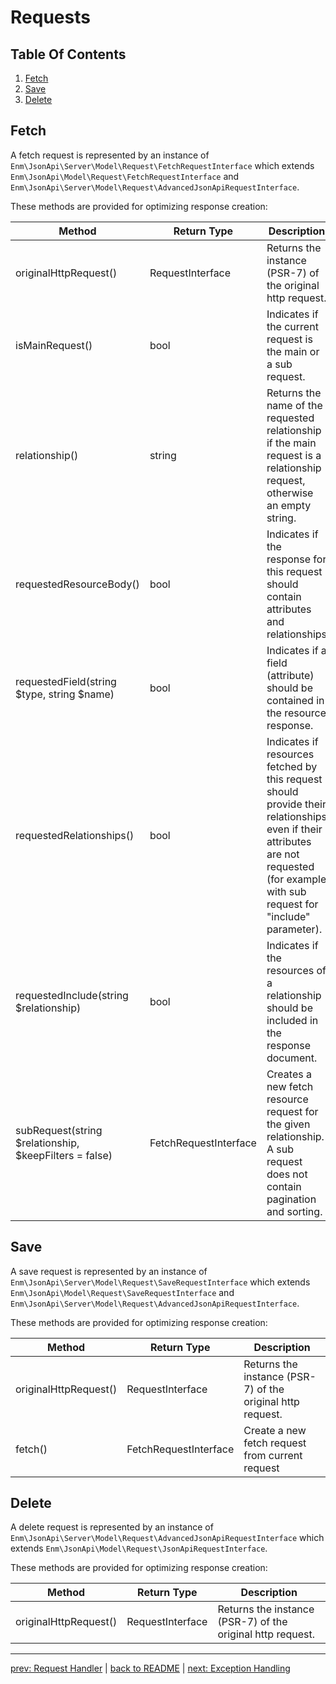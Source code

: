 # Requests

## Table Of Contents
1. [Fetch](#fetch)
1. [Save](#save)
1. [Delete](#delete)

## Fetch

A fetch request is represented by an instance of `Enm\JsonApi\Server\Model\Request\FetchRequestInterface` which extends
`Enm\JsonApi\Model\Request\FetchRequestInterface` and `Enm\JsonApi\Server\Model\Request\AdvancedJsonApiRequestInterface`.

These methods are provided for optimizing response creation:

| Method                                                 | Return Type           | Description                                                                                                                                                                          |
|--------------------------------------------------------|-----------------------|--------------------------------------------------------------------------------------------------------------------------------------------------------------------------------------|
| originalHttpRequest()                                  | RequestInterface      | Returns the instance (PSR-7) of the original http request.                                                                                                                           |
| isMainRequest()                                        | bool                  | Indicates if the current request is the main or a sub request.                                                                                                                       |
| relationship()                                         | string                | Returns the name of the requested relationship if the main request is a relationship request, otherwise an empty string.                                                             |
| requestedResourceBody()                                | bool                  | Indicates if the response for this request should contain attributes and relationships                                                                                               |
| requestedField(string $type, string $name)             | bool                  | Indicates if a field (attribute) should be contained in the resource response.                                                                                                       |
| requestedRelationships()                               | bool                  | Indicates if resources fetched by this request should provide their relationships even if their attributes are not requested (for example with sub request for "include" parameter). |
| requestedInclude(string $relationship)                 | bool                  | Indicates if the resources of a relationship should be included in the response document.                                                                                            |
| subRequest(string $relationship, $keepFilters = false) | FetchRequestInterface | Creates a new fetch resource request for the given relationship. A sub request does not contain pagination and sorting.                                                              |

## Save

A save request is represented by an instance of `Enm\JsonApi\Server\Model\Request\SaveRequestInterface` which extends
`Enm\JsonApi\Model\Request\SaveRequestInterface` and `Enm\JsonApi\Server\Model\Request\AdvancedJsonApiRequestInterface`.

These methods are provided for optimizing response creation:

| Method                | Return Type           | Description                                                |
|-----------------------|-----------------------|------------------------------------------------------------|
| originalHttpRequest() | RequestInterface      | Returns the instance (PSR-7) of the original http request. |
| fetch()               | FetchRequestInterface | Create a new fetch request from current request            |

## Delete

A delete request is represented by an instance of `Enm\JsonApi\Server\Model\Request\AdvancedJsonApiRequestInterface` which extends
`Enm\JsonApi\Model\Request\JsonApiRequestInterface`.

These methods are provided for optimizing response creation:

| Method                | Return Type      | Description                                                |
|-----------------------|------------------|------------------------------------------------------------|
| originalHttpRequest() | RequestInterface | Returns the instance (PSR-7) of the original http request. |

*****

[prev: Request Handler](../request-handler/index.md) | [back to README](../../README.md) | [next: Exception Handling](../exception-handling/index.md)
